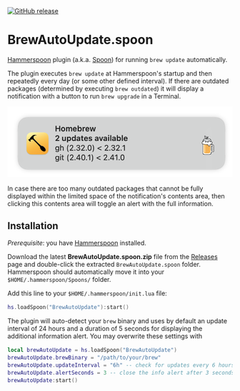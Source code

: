 [![GitHub release](https://img.shields.io/github/v/release/obecker/brew-auto-update-spoon?logo=github)](https://github.com/obecker/brew-auto-update-spoon/releases)

# BrewAutoUpdate.spoon
[Hammerspoon](https://www.hammerspoon.org) plugin (a.k.a. [Spoon](https://www.hammerspoon.org/go/#spoonsintro)) 
for running `brew update` automatically.

The plugin executes `brew update` at Hammerspoon's startup and then repeatedly every day (or some other defined interval).
If there are outdated packages (determined by executing `brew outdated`) it will display a notification with a button
to run `brew upgrade` in a Terminal.

![Example notification](images/notification.png)

In case there are too many outdated packages that cannot be fully displayed within the limited space of the 
notification's contents area, then clicking this contents area will toggle an alert with the full information.

## Installation

_Prerequisite_: you have [Hammerspoon](https://www.hammerspoon.org) installed.

Download the latest **BrewAutoUpdate.spoon.zip** file from the [Releases](https://github.com/obecker/brew-auto-update-spoon/releases) 
page and double-click the extracted `BrewAutoUpdate.spoon` folder. 
Hammerspoon should automatically move it into your `$HOME/.hammerspoon/Spoons/` folder.

Add this line to your `$HOME/.hammerspoon/init.lua` file:
```lua
hs.loadSpoon("BrewAutoUpdate"):start()
```

The plugin will auto-detect your `brew` binary and uses by default an update interval of 24 hours and a duration of 
5 seconds for displaying the additional information alert.
You may overwrite these settings with
```lua
local brewAutoUpdate = hs.loadSpoon("BrewAutoUpdate")
brewAutoUpdate.brewBinary = "/path/to/your/brew"
brewAutoUpdate.updateInterval = "6h" -- check for updates every 6 hours
brewAutoUpdate.alertSeconds = 3 -- close the info alert after 3 seconds
brewAutoUpdate:start()
```
